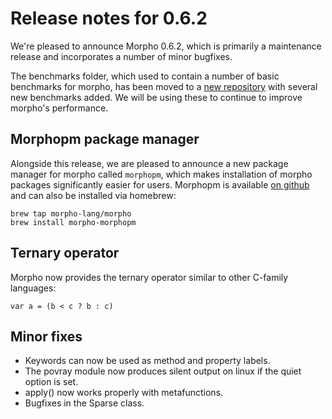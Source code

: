 # Release notes for 0.6.2

We're pleased to announce Morpho 0.6.2, which is primarily a maintenance release and incorporates a number of minor bugfixes.

The benchmarks folder, which used to contain a number of basic benchmarks for morpho, has been moved to a [new repository](https://github.com/Morpho-lang/morpho-benchmark) with several new benchmarks added. We will be using these to continue to improve morpho's performance.

## Morphopm package manager

Alongside this release, we are pleased to announce a new package manager for morpho called `morphopm`, which makes installation of morpho packages significantly easier for users. Morphopm is available [on github](https://github.com/Morpho-lang/morpho-morphopm) and can also be installed via homebrew: 

    brew tap morpho-lang/morpho
    brew install morpho-morphopm

## Ternary operator

Morpho now provides the ternary operator similar to other C-family languages:

    var a = (b < c ? b : c)

## Minor fixes

* Keywords can now be used as method and property labels.
* The povray module now produces silent output on linux if the quiet option is set.
* apply() now works properly with metafunctions.
* Bugfixes in the Sparse class.